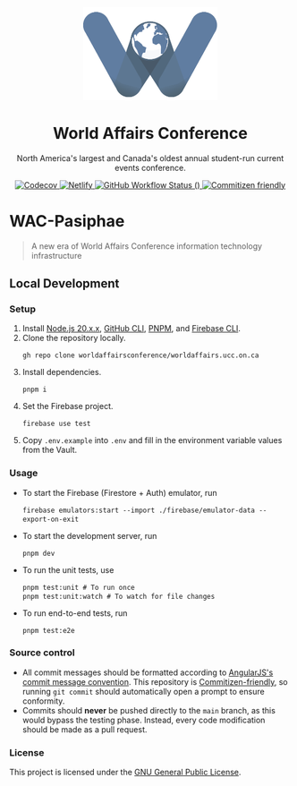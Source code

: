 <div align="center">
    <img src="./logo.png" alt="World Affairs Conference Logo" width="240">
    <h1>World Affairs Conference</h1>
    <p>
        North America's largest and Canada's oldest annual student-run current events conference.
    </p>
    <p align="center">
        <a href="https://img.shields.io/codecov/c/github/worldaffairsconference/worldaffairscon.org">
            <img src="https://img.shields.io/codecov/c/github/worldaffairsconference/worldaffairscon.org" alt="Codecov">
        </a>
        <a href="https://img.shields.io/netlify/4e98066d-e3af-45bd-8af5-e22bba156e34">
            <img src="https://img.shields.io/netlify/4e98066d-e3af-45bd-8af5-e22bba156e34" alt="Netlify">
        </a>
        <a href="https://img.shields.io/github/actions/workflow/status/worldaffairsconference/worldaffairscon.org/deploy-prod.yaml">
            <img src="https://img.shields.io/github/actions/workflow/status/worldaffairsconference/worldaffairscon.org/deploy-prod.yaml" alt="GitHub Workflow Status ()">
        </a>
        <a href="http://commitizen.github.io/cz-cli/">
            <img src="https://img.shields.io/badge/commitizen-friendly-brightgreen.svg" alt="Commitizen friendly">
        </a>
    </p>
</div>

# WAC-Pasiphae

> A new era of World Affairs Conference information technology infrastructure

## Local Development

### Setup

1. Install [Node.js 20.x.x](https://nodejs.org/en), [GitHub CLI](https://cli.github.com/), [PNPM](https://pnpm.io/installation), and [Firebase CLI](https://firebase.google.com/docs/cli).
2. Clone the repository locally.
    ```shell
    gh repo clone worldaffairsconference/worldaffairs.ucc.on.ca
    ```
3. Install dependencies.
    ```shell
    pnpm i
    ```
4. Set the Firebase project.
    ```
    firebase use test
    ```
5. Copy `.env.example` into `.env` and fill in the environment variable values from the Vault.

### Usage

-   To start the Firebase (Firestore + Auth) emulator, run
    ```shell
    firebase emulators:start --import ./firebase/emulator-data --export-on-exit
    ```
-   To start the development server, run
    ```shell
    pnpm dev
    ```
-   To run the unit tests, use
    ```shell
    pnpm test:unit # To run once
    pnpm test:unit:watch # To watch for file changes
    ```
-   To run end-to-end tests, run
    ```
    pnpm test:e2e
    ```

### Source control

-   All commit messages should be formatted according to [AngularJS's commit message convention](https://github.com/angular/angular.js/blob/master/DEVELOPERS.md#-git-commit-guidelines). This repository is [Commitizen-friendly](https://github.com/commitizen/cz-cli), so running `git commit` should automatically open a prompt to ensure conformity.
-   Commits should **never** be pushed directly to the `main` branch, as this would bypass the testing phase. Instead, every code modification should be made as a pull request.

### License

This project is licensed under the [GNU General Public License](LICENSE).
